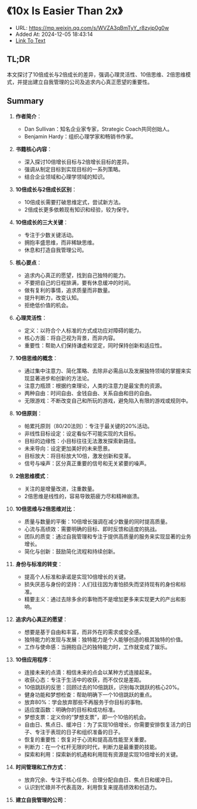 # 《10x Is Easier Than 2x》
- URL: https://mp.weixin.qq.com/s/WVZA3qBmTyY_r8zvjp0g0w
- Added At: 2024-12-05 18:43:14
- [Link To Text](2024-12-05-《10x-is-easier-than-2x》_raw.md)

## TL;DR
本文探讨了10倍成长与2倍成长的差异，强调心理灵活性、10倍思维、2倍思维模式，并提出建立自我管理的公司及追求内心真正愿望的重要性。

## Summary
1. **作者简介**：
   - Dan Sullivan：知名企业家专家，Strategic Coach共同创始人。
   - Benjamin Hardy：组织心理学家和畅销书作家。

2. **书籍核心内容**：
   - 深入探讨10倍增长目标与2倍增长目标的差异。
   - 强调从制定目标到实现目标的一系列策略。
   - 结合企业领域和心理学领域的知识。

3. **10倍成长与2倍成长区别**：
   - 10倍成长需要打破思维定式，尝试新方法。
   - 2倍成长更多依赖现有知识和经验，较为保守。

4. **10倍成长的三大关键**：
   - 专注于少数关键活动。
   - 拥抱丰盛思维，而非稀缺思维。
   - 休息和打造自我管理公司。

5. **核心要点**：
   - 追求内心真正的愿望，找到自己独特的能力。
   - 不要把自己的日程排满，要有休息缓冲的时间。
   - 做有复利的事情，追求质量而非数量。
   - 提升判断力，改变认知。
   - 拒绝低价值的机会。

6. **心理灵活性**：
   - 定义：以符合个人标准的方式成功应对障碍的能力。
   - 核心方面：将自己视为背景，而非内容。
   - 重要性：帮助人们保持谦虚和坚定，同时保持创新和适应性。

7. **10倍思维的概念**：
   - 通过集中注意力、简化策略、去除非必需品以及发展独特领域的掌握来实现显著进步和创新的方法论。
   - 注意力瓶颈：根据约束理论，人类的注意力是最宝贵的资源。
   - 两种自由：时间自由、金钱自由、关系自由和目的自由。
   - 无限游戏：不断改变自己和所玩的游戏，避免陷入有限的游戏或规则中。

8. **10倍原则**：
   - 帕累托原则（80/20法则）：专注于最关键的20%活动。
   - 非线性目标设定：设定看似不可能实现的大目标。
   - 目标的边缘性：小目标往往无法激发探索新路径。
   - 未来导向：设定更加美好的未来愿景。
   - 目标放大：将目标放大10倍，激发创新和变革。
   - 信号与噪声：区分真正重要的信号和无关紧要的噪声。

9. **2倍思维模式**：
   - 关注的是增量改进，注重数量。
   - 2倍思维是线性的，容易导致筋疲力尽和精神崩溃。

10. **10倍思维与2倍思维对比**：
    - 质量与数量的平衡：10倍增长强调在减少数量的同时提高质量。
    - 心流与高绩效：需要明确的目标、即时反馈和适度的挑战。
    - 团队的质变：通过自我管理和专注于提供高质量的服务来实现显著的业务增长。
    - 简化与创新：鼓励简化流程和持续创新。

11. **身份与标准的转变**：
    - 提高个人标准和承诺是实现10倍增长的关键。
    - 损失厌恶与身份的坚持：人们往往因为害怕损失而坚持现有的身份和标准。
    - 精要主义：通过去除多余的事物而不是增加更多来实现更大的产出和影响。

12. **追求内心真正的愿望**：
    - 想要是基于自由和丰富，而非外在的需求或安全感。
    - 独特能力的发现与发展：独特能力是个人能够创造的极其独特的价值。
    - 工作与使命感：当拥抱自己的独特能力时，工作就变成了娱乐。

13. **10倍应用程序**：
    - 连接未来的点滴：相信未来的点会以某种方式连接起来。
    - 收获心态：专注于生活中的收获，而不仅仅是差距。
    - 10倍跳跃的反思：回顾过去的10倍跳跃，识别每次跳跃的核心20%。
    - 健身功能和梦想检查：帮助明确下一个10倍跳跃的重点。
    - 放弃80%：学会放弃那些不再服务于你目标的事物。
    - 适应度函数：明确你的目标和成功标准。
    - 梦想支票：定义你的“梦想支票”，即一个10倍的机会。
    - 自由日、焦点日、缓冲日：为了实现10倍增长，你需要安排恢复活力的日子、专注于表现的日子和组织准备的日子。
    - 恢复的重要性：恢复对于心流和提高高性能至关重要。
    - 判断力：在一个杠杆无限的时代，判断力是最重要的技能。
    - 探索和利用：探索新的机遇和利用现有资源是实现10倍增长的关键。

14. **时间管理和工作方式**：
    - 放弃冗余、专注于核心任务、合理分配自由日、焦点日和缓冲日。
    - 认识到忙碌并不代表高效，利用恢复来提高绩效和创造力。

15. **建立自我管理的公司**：
   
